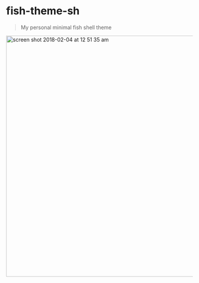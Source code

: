 # fish-theme-sh

> My personal minimal fish shell theme

<img width="650" alt="screen shot 2018-02-04 at 12 51 35 am" src="https://user-images.githubusercontent.com/1043478/35775013-ae1d2306-0945-11e8-8712-56b48a22b00f.png">


